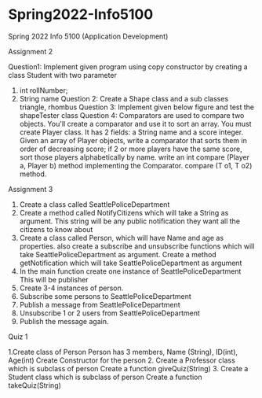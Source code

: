 # Spring2022-Info5100
Spring 2022 Info 5100 (Application Development) 

Assignment 2 

Question1: Implement given program using copy constructor by creating a class 
Student with two parameter 
1. int rollNumber;
2. String name
Question 2:  Create a Shape class and a sub classes triangle, rhombus
Question 3: Implement given below figure and test the shapeTester class
Question 4: Comparators are used to compare two objects. You'll create a 
comparator and use it to sort an array. You must create Player class. It has 2 fields: 
a String name and a score integer. Given an array of Player objects, write a 
comparator that sorts them in order of decreasing score; if 2 or more players have 
the same score, sort those players alphabetically by name. 
write an int compare (Player a, Player b) method implementing the Comparator. 
compare (T o1, T o2) method.


Assignment 3

1. Create a class called SeattlePoliceDepartment
2. Create a method called NotifyCitizens which will take a String as argument. This string will be any public notification they want all the citizens to know about
3. Create a class called Person, which will have Name and age as properties. also create a subscribe and unsubscribe functions which will take SeattlePoliceDepartment as argument. Create a method getNotification which will take SeattlePoliceDepartment as argument
4. In the main function create one instance of SeattlePoliceDepartment This will be publisher
5. Create 3-4 instances of person.
6. Subscribe some persons to SeattlePoliceDepartment
7. Publish a message from SeattlePoliceDepartment
8. Unsubscribe 1 or 2 users from SeattlePoliceDepartment
10. Publish the message again. 

Quiz 1

1.Create class of Person
Person has 3 members, Name (String), ID(int), Age(int)
Create Constructor for the person
2. Create a Professor class which is subclass of person
Create a function giveQuiz(String)
3. Create a Student class which is subclass of person
Create a function takeQuiz(String)

